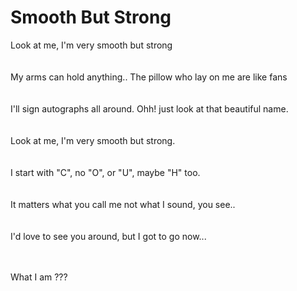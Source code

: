 # Smooth But Strong

Look at me, I'm very smooth but strong
<br><br><br>
My arms can hold anything..
The pillow who lay on me are like fans
<br><br><br>
I'll sign autographs all around.
Ohh! just look at that beautiful name. 
<br><br><br>
Look at me, I'm very smooth but strong.
<br><br><br>
I start with "C", no "O", or "U", maybe "H" too.
<br><br><br>
It matters what you call me not what I sound, you see..
<br><br><br>
I'd love to see you around, but I got to go now...
<br><br><br>


What I am ???
